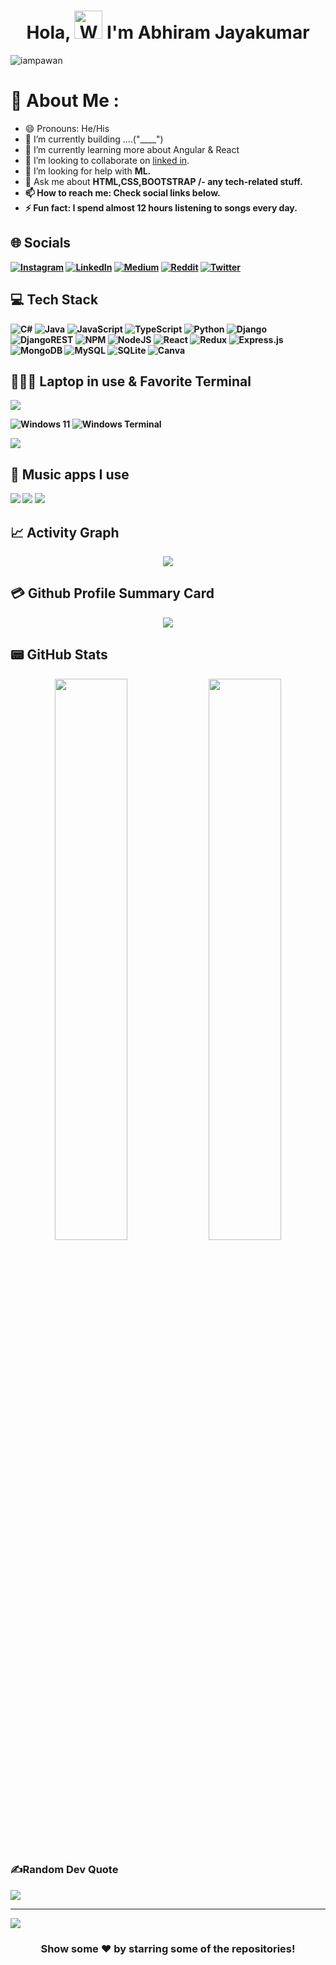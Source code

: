 
<h1 align="center"> Hola, <img src="https://raw.githubusercontent.com/nixin72/nixin72/master/wave.gif" 
         alt="Waving hand animated gif"
         height="45"
         width="45"/> I'm Abhiram Jayakumar</h1>

<p align="left"> <img src="https://komarev.com/ghpvc/?username=Abhiram-Jayakumar&label=Views&color=blue&style=plastic&style=for-the-badge" alt="iampawan" /> </p>

# 💫 About Me :
- 😄 Pronouns: He/His
- 🔭 I’m currently building ....("____")
- 🌱 I’m currently learning more about Angular & React
- 👯 I’m looking to collaborate on [linked in](https://www.linkedin.com/in/abhiram-jayakumar-405911233/).
- 🤔 I’m looking for help with  <strong>ML.</strong>
- 💬 Ask me about <strong>HTML,CSS,BOOTSTRAP </srong>/- any tech-related stuff.
- 📫 How to reach me: Check social links below.
- ⚡ Fun fact: I spend almost 12 hours listening to songs every day.

## 🌐 Socials
[![Instagram](https://img.shields.io/badge/Instagram-E4405F?style=for-the-badge&logo=instagram&logoColor=white)](https://www.instagram.com/abhiram_jayakumar/) [![LinkedIn](https://img.shields.io/badge/LinkedIn-0077B5?style=for-the-badge&logo=linkedin&logoColor=white)](https://www.linkedin.com/in/abhiram-jayakumar-405911233/) [![Medium](https://img.shields.io/badge/Medium-12100E?style=for-the-badge&logo=medium&logoColor=white)](https://medium.com/@abhiramjayakumar8) [![Reddit](https://img.shields.io/badge/Reddit-FF4500?style=for-the-badge&logo=reddit&logoColor=white)](https://www.reddit.com/user/abhiram_jayakumar) [![Twitter](https://img.shields.io/twitter/follow/Abhiramjayakum1?logo=Twitter&style=for-the-badge)](https://twitter.com/Abhiramjayakum1)

## 💻 Tech Stack
![C#](https://img.shields.io/badge/c%23-%23239120.svg?style=for-the-badge&logo=c-sharp&logoColor=white)  ![Java](https://img.shields.io/badge/java-%23ED8B00.svg?style=for-the-badge&logo=java&logoColor=white) ![JavaScript](https://img.shields.io/badge/javascript-%23323330.svg?style=for-the-badge&logo=javascript&logoColor=%23F7DF1E)  ![TypeScript](https://img.shields.io/badge/typescript-%23007ACC.svg?style=for-the-badge&logo=typescript&logoColor=white) ![Python](https://img.shields.io/badge/python-3670A0?style=for-the-badge&logo=python&logoColor=ffdd54)  ![Django](https://img.shields.io/badge/django-%23092E20.svg?style=for-the-badge&logo=django&logoColor=white) ![DjangoREST](https://img.shields.io/badge/DJANGO-REST-ff1709?style=for-the-badge&logo=django&logoColor=white&color=ff1709&labelColor=gray) ![NPM](https://img.shields.io/badge/NPM-%23000000.svg?style=for-the-badge&logo=npm&logoColor=white) ![NodeJS](https://img.shields.io/badge/node.js-6DA55F?style=for-the-badge&logo=node.js&logoColor=white) ![React](https://img.shields.io/badge/react-%2320232a.svg?style=for-the-badge&logo=react&logoColor=%2361DAFB)  ![Redux](https://img.shields.io/badge/redux-%23593d88.svg?style=for-the-badge&logo=redux&logoColor=white)  ![Express.js](https://img.shields.io/badge/express.js-%23404d59.svg?style=for-the-badge&logo=express&logoColor=%2361DAFB) ![MongoDB](https://img.shields.io/badge/MongoDB-%234ea94b.svg?style=for-the-badge&logo=mongodb&logoColor=white) ![MySQL](https://img.shields.io/badge/mysql-%2300f.svg?style=for-the-badge&logo=mysql&logoColor=white)  ![SQLite](https://img.shields.io/badge/sqlite-%2307405e.svg?style=for-the-badge&logo=sqlite&logoColor=white)  ![Canva](https://img.shields.io/badge/Canva-%2300C4CC.svg?style=for-the-badge&logo=Canva&logoColor=white) 	
## 👨🏻‍💻 Laptop in use & Favorite Terminal
<img src="https://img.shields.io/badge/hp-i5-blue"/>

![Windows 11](https://img.shields.io/badge/Windows%2011-%230079d5.svg?style=for-the-badge&logo=Windows%2011&logoColor=white)
![Windows Terminal](https://img.shields.io/badge/Windows%20Terminal-%234D4D4D.svg?style=for-the-badge&logo=windows-terminal&logoColor=white)


<img src="https://img.shields.io/badge/cmd-Cmder-brightgreen"/>



## 🎵 Music apps I use
<img src="https://img.shields.io/badge/apple%20music-F34E68?style=for-the-badge&logo=apple%20music&logoColor=white"/> <img src="https://img.shields.io/badge/Spotify-1ED760?&style=for-the-badge&logo=spotify&logoColor=white"/> <img src="https://img.shields.io/badge/YouTube_Music-FF0000?style=for-the-badge&logo=youtube-music&logoColor=white"/>

## 📈 Activity Graph
<p align="center">
	<img src="https://activity-graph.herokuapp.com/graph?username=Abhiram-Jayakumar&theme=minimal"/>
</p>

## 💳 Github Profile Summary Card
<p align="center">
  <img src="https://github-profile-summary-cards.vercel.app/api/cards/profile-details?username=Abhiram-Jayakumar&theme=vue"/>
</p>

## 📟 GitHub Stats
<p align="center">
	<img width="48%" src="https://github-readme-stats.vercel.app/api?username=Abhiram-Jayakumar&show_icons=true&theme=vue" />
	<img width="48%" src="https://github-readme-streak-stats.herokuapp.com/?user=Abhiram-Jayakumar&theme=vue" />
</p>

### ✍️Random Dev Quote
![](https://quotes-github-readme.vercel.app/api?type=horizontal&theme=vue)

---
[![](https://visitcount.itsvg.in/api?id=Abhiram-Jayakumar&icon=0&color=1)](https://visitcount.itsvg.in)

  
  

<div align="center">

### Show some ❤️ by starring some of the repositories!

</div>

